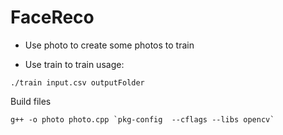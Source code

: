 # FaceReco

* Use photo to create some photos to train

* Use train to train
usage:
```
./train input.csv outputFolder
```


Build files
```
g++ -o photo photo.cpp `pkg-config  --cflags --libs opencv`
```
